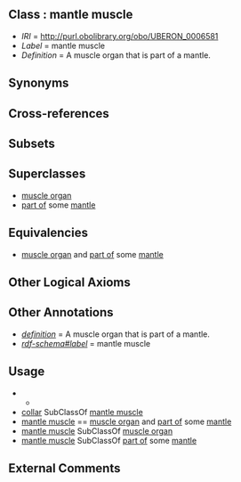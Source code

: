 
## Class : mantle muscle

 * *IRI* = http://purl.obolibrary.org/obo/UBERON_0006581
 * *Label* = mantle muscle
 * *Definition* = A muscle organ that is part of a mantle.

## Synonyms


## Cross-references


## Subsets


## Superclasses

 * [muscle organ](../../UBERON/30/UBERON_0001630.md)
 * [part of](../../BFO/50/BFO_0000050.md) some [mantle](../../UBERON/75/UBERON_0006575.md)

## Equivalencies

 * [muscle organ](../../UBERON/30/UBERON_0001630.md) and [part of](../../BFO/50/BFO_0000050.md) some [mantle](../../UBERON/75/UBERON_0006575.md)

## Other Logical Axioms


## Other Annotations

 * *[definition](../../IAO/15/IAO_0000115.md)* = A muscle organ that is part of a mantle.
 * *[rdf-schema#label](../../el/rdf-schema#label.md)* = mantle muscle

## Usage

 * -
 * [collar](../../CEPH/68/CEPH_0000068.md) SubClassOf [mantle muscle](../../UBERON/81/UBERON_0006581.md)
 * [mantle muscle](../../UBERON/81/UBERON_0006581.md) == [muscle organ](../../UBERON/30/UBERON_0001630.md) and [part of](../../BFO/50/BFO_0000050.md) some [mantle](../../UBERON/75/UBERON_0006575.md)
 * [mantle muscle](../../UBERON/81/UBERON_0006581.md) SubClassOf [muscle organ](../../UBERON/30/UBERON_0001630.md)
 * [mantle muscle](../../UBERON/81/UBERON_0006581.md) SubClassOf [part of](../../BFO/50/BFO_0000050.md) some [mantle](../../UBERON/75/UBERON_0006575.md)

## External Comments


